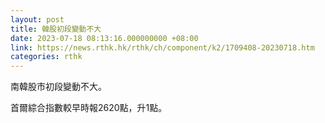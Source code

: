 ```yaml
---
layout: post
title: 韓股初段變動不大
date: 2023-07-18 08:13:16.000000000 +08:00
link: https://news.rthk.hk/rthk/ch/component/k2/1709408-20230718.htm
categories: rthk
---
```


南韓股市初段變動不大。

首爾綜合指數較早時報2620點，升1點。
